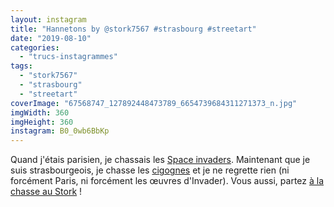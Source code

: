 ```yaml
---
layout: instagram
title: "Hannetons by @stork7567 #strasbourg #streetart"
date: "2019-08-10"
categories: 
  - "trucs-instagrammes"
tags: 
  - "stork7567"
  - "strasbourg"
  - "streetart"
coverImage: "67568747_127892448473789_6654739684311271373_n.jpg"
imgWidth: 360
imgHeight: 360
instagram: B0_0wb6BbKp
---
```


Quand j'étais parisien, je chassais les [Space invaders](http://sitofotos.6x8.org/index.php?/category/2). Maintenant que je suis strasbourgeois, je chasse les [cigognes](https://www.6x8.org/tag/stork7567/) et je ne regrette rien (ni forcément Paris, ni forcément les œuvres d'Invader). Vous aussi, partez [à la chasse au Stork](https://www.6x8.org/2019/11/a-la-chasse-au-stork/) !
